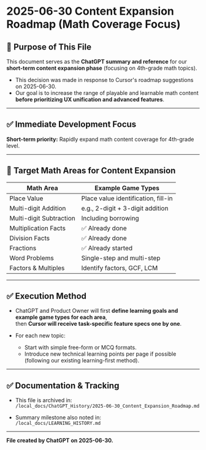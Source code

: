 
# 2025-06-30 Content Expansion Roadmap (Math Coverage Focus)

## 📌 Purpose of This File

This document serves as the **ChatGPT summary and reference** for our **short-term content expansion phase** (focusing on 4th-grade math topics).

- This decision was made in response to Cursor's roadmap suggestions on 2025-06-30.
- Our goal is to increase the range of playable and learnable math content **before prioritizing UX unification and advanced features**.

---

## ✅ Immediate Development Focus

**Short-term priority:** Rapidly expand math content coverage for 4th-grade level.

---

## 🎯 Target Math Areas for Content Expansion

| Math Area               | Example Game Types                                  |
|-------------------------|------------------------------------------------------|
| Place Value             | Place value identification, fill-in                 |
| Multi-digit Addition    | e.g., 2-digit + 3-digit addition                    |
| Multi-digit Subtraction | Including borrowing                                 |
| Multiplication Facts    | ✅ Already done                                       |
| Division Facts          | ✅ Already done                                       |
| Fractions               | ✅ Already started                                    |
| Word Problems           | Single-step and multi-step                          |
| Factors & Multiples     | Identify factors, GCF, LCM                          |

---

## ✅ Execution Method

- ChatGPT and Product Owner will first **define learning goals and example game types for each area**,  
then **Cursor will receive task-specific feature specs one by one**.

- For each new topic:
  - Start with simple free-form or MCQ formats.
  - Introduce new technical learning points per page if possible (following our existing learning-first method).

---

## ✅ Documentation & Tracking

- This file is archived in:  
`/local_docs/ChatGPT_History/2025-06-30_Content_Expansion_Roadmap.md`

- Summary milestone also noted in:  
`/local_docs/LEARNING_HISTORY.md`

---

**File created by ChatGPT on 2025-06-30.**
